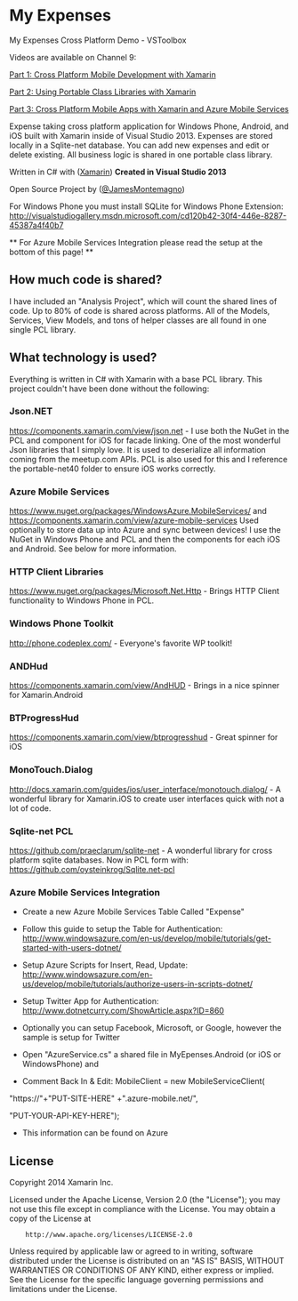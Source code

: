 My Expenses
==========

My Expenses Cross Platform Demo - VSToolbox

Videos are available on Channel 9:

[Part 1: Cross Platform Mobile Development with Xamarin](http://channel9.msdn.com/Shows/Visual-Studio-Toolbox/Cross-Platform-Development-With-Xamarin)

[Part 2: Using Portable Class Libraries with Xamarin](http://channel9.msdn.com/Shows/Visual-Studio-Toolbox/Using-Portable-Class-Libraries-with-Xamarin)

[Part 3: Cross Platform Mobile Apps with Xamarin and Azure Mobile Services](http://channel9.msdn.com/Shows/Visual-Studio-Toolbox/Cross-Platform-Mobile-Apps-with-Xamarin-and-Azure-Mobile-Services)

Expense taking cross platform application for Windows Phone, Android, and iOS built with Xamarin inside of Visual Studio 2013. Expenses are stored locally in a Sqlite-net database. You can add new expenses and edit or delete existing. All business logic is shared in one portable class library.

Written in C# with ([Xamarin](http://www.xamarin.com))  **Created in Visual Studio 2013**

Open Source Project by ([@JamesMontemagno](http://www.twitter.com/jamesmontemagno)) 

For Windows Phone you must install SQLite for Windows Phone Extension: http://visualstudiogallery.msdn.microsoft.com/cd120b42-30f4-446e-8287-45387a4f40b7

** For Azure Mobile Services Integration please read the setup at the bottom of this page! **

## How much code is shared?
I have included an "Analysis Project", which will count the shared lines of code. Up to 80% of code is shared across platforms. All of the Models, Services, View Models, and tons of helper classes are all found in one single PCL library. 

## What technology is used?
Everything is written in C# with Xamarin with a base PCL library. This project couldn't have been done without the following:

### Json.NET
https://components.xamarin.com/view/json.net - I use both the NuGet in the PCL and component for iOS for facade linking. One of the most wonderful Json libraries that I simply love. It is used to deserialize all information coming from the meetup.com APIs. PCL is also used for this and I reference the portable-net40 folder to ensure iOS works correctly.

### Azure Mobile Services
https://www.nuget.org/packages/WindowsAzure.MobileServices/ and https://components.xamarin.com/view/azure-mobile-services Used optionally to store data up into Azure and sync between devices! I use the NuGet in Windows Phone and PCL and then the components for each iOS and Android. See below for more information.

### HTTP Client Libraries
https://www.nuget.org/packages/Microsoft.Net.Http - Brings HTTP Client functionality to Windows Phone in PCL.

### Windows Phone Toolkit
http://phone.codeplex.com/ - Everyone's favorite WP toolkit!

### ANDHud
https://components.xamarin.com/view/AndHUD - Brings in a nice spinner for Xamarin.Android

### BTProgressHud
https://components.xamarin.com/view/btprogresshud - Great spinner for iOS

### MonoTouch.Dialog
http://docs.xamarin.com/guides/ios/user_interface/monotouch.dialog/ - A wonderful library for Xamarin.iOS to create user interfaces quick with not a lot of code.

### Sqlite-net PCL
https://github.com/praeclarum/sqlite-net - A wonderful library for cross platform sqlite databases.
Now in PCL form with: https://github.com/oysteinkrog/Sqlite.net-pcl

### Azure Mobile Services Integration

* Create a new Azure Mobile Services Table Called "Expense"
* Follow this guide to setup the Table for Authentication: http://www.windowsazure.com/en-us/develop/mobile/tutorials/get-started-with-users-dotnet/

* Setup Azure Scripts for Insert, Read, Update: http://www.windowsazure.com/en-us/develop/mobile/tutorials/authorize-users-in-scripts-dotnet/

* Setup Twitter App for Authentication: http://www.dotnetcurry.com/ShowArticle.aspx?ID=860

* Optionally you can setup Facebook, Microsoft, or Google, however the sample is setup for Twitter

* Open "AzureService.cs" a shared file in MyEpenses.Android (or iOS or WindowsPhone) and 
* Comment Back In & Edit: MobileClient = new MobileServiceClient(
        
"https://"+"PUT-SITE-HERE" +".azure-mobile.net/",
        
"PUT-YOUR-API-KEY-HERE");

* This information can be found on Azure
        

## License

  Copyright 2014  Xamarin Inc.

   Licensed under the Apache License, Version 2.0 (the "License");
   you may not use this file except in compliance with the License.
   You may obtain a copy of the License at

        http://www.apache.org/licenses/LICENSE-2.0

   Unless required by applicable law or agreed to in writing, software
   distributed under the License is distributed on an "AS IS" BASIS,
   WITHOUT WARRANTIES OR CONDITIONS OF ANY KIND, either express or implied.
  See the License for the specific language governing permissions and
   limitations under the License.
